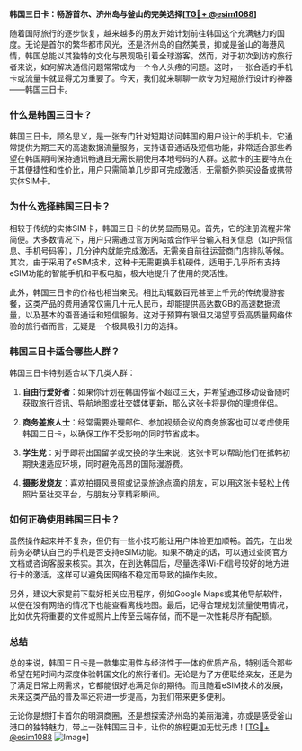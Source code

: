 **韩国三日卡：畅游首尔、济州岛与釜山的完美选择[[TG💪+ @esim1088](https://t.me/s/esim1088)]**

随着国际旅行的逐步恢复，越来越多的朋友开始计划前往韩国这个充满魅力的国度。无论是首尔的繁华都市风光，还是济州岛的自然美景，抑或是釜山的海港风情，韩国总能以其独特的文化与景观吸引着全球游客。然而，对于初次到访的旅行者来说，如何解决通信问题常常成为一个令人头疼的问题。这时，一张合适的手机卡或流量卡就显得尤为重要了。今天，我们就来聊聊一款专为短期旅行设计的神器——韩国三日卡。

### **什么是韩国三日卡？**

韩国三日卡，顾名思义，是一张专门针对短期访问韩国的用户设计的手机卡。它通常提供为期三天的高速数据流量服务，支持语音通话及短信功能，非常适合那些希望在韩国期间保持通讯畅通且无需长期使用本地号码的人群。这款卡的主要特点在于其便捷性和性价比，用户只需简单几步即可完成激活，无需额外购买设备或携带实体SIM卡。

### **为什么选择韩国三日卡？**

相较于传统的实体SIM卡，韩国三日卡的优势显而易见。首先，它的注册流程非常简便。大多数情况下，用户只需通过官方网站或合作平台输入相关信息（如护照信息、手机号码等），几分钟内就能完成激活，无需亲自前往运营商门店排队等候。其次，由于采用了eSIM技术，这种卡无需更换手机硬件，适用于几乎所有支持eSIM功能的智能手机和平板电脑，极大地提升了使用的灵活性。

此外，韩国三日卡的价格也相当亲民。相比动辄数百元甚至上千元的传统漫游套餐，这类产品的费用通常仅需几十元人民币，却能提供高达数GB的高速数据流量，以及基本的语音通话和短信服务。这对于预算有限但又渴望享受高质量网络体验的旅行者而言，无疑是一个极具吸引力的选择。

### **韩国三日卡适合哪些人群？**

韩国三日卡特别适合以下几类人群：

1. **自由行爱好者**：如果你计划在韩国停留不超过三天，并希望通过移动设备随时获取旅行资讯、导航地图或社交媒体更新，那么这张卡将是你的理想伴侣。
   
2. **商务差旅人士**：经常需要处理邮件、参加视频会议的商务旅客也可以考虑使用韩国三日卡，以确保工作不受影响的同时节省成本。

3. **学生党**：对于即将出国留学或交换的学生来说，这张卡可以帮助他们在抵韩初期快速适应环境，同时避免高昂的国际漫游费。

4. **摄影发烧友**：喜欢拍摄风景照或记录旅途点滴的朋友，可以用这张卡轻松上传照片至社交平台，与朋友分享精彩瞬间。

### **如何正确使用韩国三日卡？**

虽然操作起来并不复杂，但仍有一些小技巧能让用户体验更加顺畅。首先，在出发前务必确认自己的手机是否支持eSIM功能。如果不确定的话，可以通过查阅官方文档或咨询客服来核实。其次，在到达韩国后，尽量选择Wi-Fi信号较好的地方进行卡的激活，这样可以避免因网络不稳定而导致的操作失败。

另外，建议大家提前下载好相关应用程序，例如Google Maps或其他导航软件，以便在没有网络的情况下也能查看离线地图。最后，记得合理规划流量使用情况，比如优先将重要的文件或照片上传至云端存储，而不是一次性耗尽所有配额。

### **总结**

总的来说，韩国三日卡是一款集实用性与经济性于一体的优质产品，特别适合那些希望在短时间内深度体验韩国文化的旅行者们。无论是为了方便联络亲友，还是为了满足日常上网需求，它都能很好地满足你的期待。而且随着eSIM技术的发展，未来这类产品的普及率还将进一步提高，为我们带来更多便利。

无论你是想打卡首尔的明洞商圈，还是想探索济州岛的美丽海滩，亦或是感受釜山港口的独特魅力，带上一张韩国三日卡，让你的旅程更加无忧无虑！[[TG💪+ @esim1088](https://t.me/s/esim1088) ![Image](https://i.postimg.cc/4NQfJmqS/Snipaste-2025-05-13-00-14-12.png)]